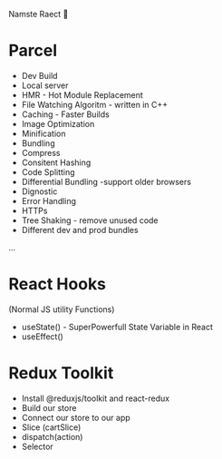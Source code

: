 Namste Raect 🚀

# Parcel

- Dev Build
- Local server
- HMR - Hot Module Replacement
- File Watching Algoritm - written in C++ 
- Caching - Faster Builds
- Image Optimization
- Minification
- Bundling
- Compress
- Consitent Hashing
- Code Splitting
- Differential Bundling -support older browsers
- Dignostic
- Error Handling
- HTTPs
- Tree Shaking - remove unused code
- Different dev and prod bundles

 ...
 # React Hooks
 (Normal JS utility Functions)
 - useState() - SuperPowerfull State Variable in React
 - useEffect()


  # Redux Toolkit
  - Install @reduxjs/toolkit and react-redux
  - Build our store
  - Connect our store to our app
  - Slice (cartSlice)
  - dispatch(action)
  - Selector